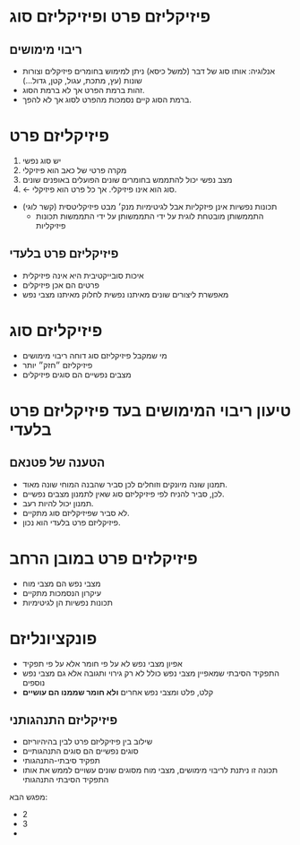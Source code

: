 # פיזיקליזם פרט ופיזיקליזם סוג
## ריבוי מימושים
- אנלוגיה: אותו סוג של דבר (למשל כיסא) ניתן למימוש בחומרים פיזיקלים וצורות שונות (עץ, מתכת, עגול, קטן, גדול...)
- זהות ברמת הפרט אך לא ברמת הסוג.
- ברמת הסוג קיים נסמכות מהפרט לסוג אך לא להפך.
# פיזיקליזם פרט
1. יש סוג נפשי
2. מקרה פרטי של כאב הוא פיזיקלי
3. מצב נפשי יכול להתממש בחומרים שונים הפועלים באופנים שונים
4. ← סוג הוא אינו פיזיקלי. אך כל פרט הוא פיזיקלי.
- תכונות נפשיות אינן פיזקליות אבל לגיטימיות מנק׳ מבט פיזיקליטסית (קשר לוגי)
	- התממשותן מובטחת לוגית על ידי התממשותן על ידי התממשות תכונות פיזיקליות
## פיזיקליזם פרט בלעדי
- איכות סובייקטיבית היא אינה פיזיקלית
- פרטים הם אכן פיזיקלים
- מאפשרת ליצורים שונים מאיתנו נפשית לחלוק מאיתנו מצבי נפש
# פיזיקליזם סוג
- מי שמקבל פיזיקליזם סוג דוחה ריבוי מימושים
- פיזיקליזם ״חזק״ יותר
- מצבים נפשיים הם סוגים פיזיקלים
# טיעון ריבוי המימושים בעד פיזיקליזם פרט בלעדי
## הטענה של פטנאם
- תמנון שונה מיונקים וזוחלים לכן סביר שהבנה המוחי שונה מאוד.
- לכן, סביר להניח לפי פיזיקליזם סוג שאין לתמנון מצבים נפשיים.
- תמנון יכול להיות רעב.
- לא סביר שפיזיקליזם סוג מתקיים.
- פיזיקליזם פרט בלעדי הוא נכון.
# פיזיקלזים פרט במובן הרחב
- מצבי נפש הם מצבי מוח
- עיקרון הנסמכות מתקיים
- תכונות נפשיות הן לגיטימיות
# פונקציונליזם
- אפיון מצבי נפש לא על פי חומר אלא על פי תפקיד
- התפקיד הסיבתי שמאפיין מצבי נפש כולל לא רק גירוי ותגובה אלא גם מצבי נפש נוספים
- קלט, פלט ומצבי נפש אחרים **ולא חומר שממנו הם עושיים**
## פיזיקליזם התנהגותני
- שילוב בין פיזיקליזם פרט לבין בהיהיוריזם 
- סוגים נפשיים הם סוגים התנהגותיים
- תפקיד סיבתי-התנהגותי
- תכונה זו ניתנת לריבוי מימושים, מצבי מוח מסוגים שונים עשויים לממש את אותו התפקיד הסיבתי התנהגותי

מפגש הבא:
- 2
- 3
- 